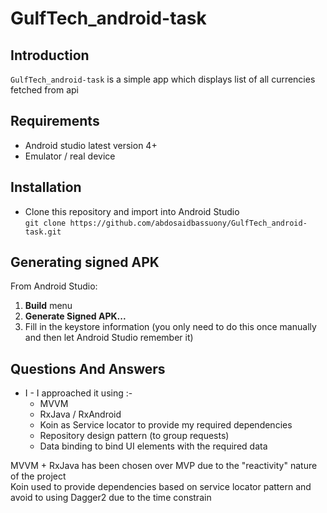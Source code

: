 # GulfTech_android-task

## Introduction
`GulfTech_android-task` is a simple app which displays list of all currencies fetched from api

## Requirements
* Android studio latest version 4+
* Emulator / real device

## Installation
* Clone this repository and import into Android Studio<br>
  `git clone https://github.com/abdosaidbassuony/GulfTech_android-task.git`

## Generating signed APK
From Android Studio:
1. **Build** menu
2. **Generate Signed APK...**
3. Fill in the keystore information (you only need to do this once manually and then let Android Studio remember it)

## Questions And Answers
* I - I approached it using :-
  * MVVM
  * RxJava / RxAndroid
  * Koin as Service locator to provide my required dependencies
  * Repository design pattern (to group requests)
  * Data binding to bind UI elements with the required data
 

MVVM + RxJava has been chosen over MVP due to the "reactivity" nature of the project<br>
Koin used to provide dependencies based on service locator pattern and avoid to using Dagger2 due to the time constrain<br>
<br>
